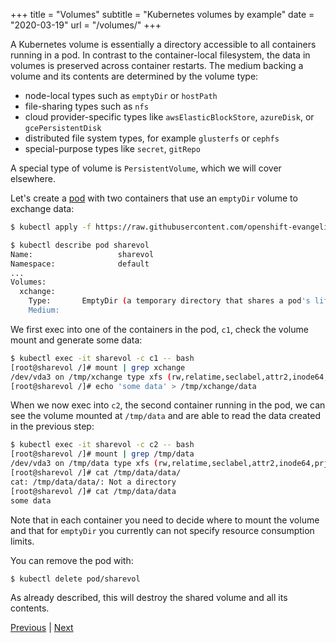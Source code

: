 +++
title = "Volumes"
subtitle = "Kubernetes volumes by example"
date = "2020-03-19"
url = "/volumes/"
+++

A Kubernetes volume is essentially a directory accessible to all containers
running in a pod. In contrast to the container-local filesystem, the data in volumes is preserved across container restarts. The medium backing a volume and its contents are determined by the volume type:

- node-local types such as `emptyDir` or `hostPath`
- file-sharing types such as `nfs`
- cloud provider-specific types like `awsElasticBlockStore`, `azureDisk`, or `gcePersistentDisk`
- distributed file system types, for example `glusterfs` or `cephfs`
- special-purpose types like `secret`, `gitRepo`

A special type of volume is `PersistentVolume`, which we will cover elsewhere.

Let's create a [pod](https://github.com/openshift-evangelists/kbe/blob/main/specs/volumes/pod.yaml)
with two containers that use an `emptyDir` volume to exchange data:

```bash
$ kubectl apply -f https://raw.githubusercontent.com/openshift-evangelists/kbe/main/specs/volumes/pod.yaml

$ kubectl describe pod sharevol
Name:                   sharevol
Namespace:              default
...
Volumes:
  xchange:
    Type:       EmptyDir (a temporary directory that shares a pod's lifetime)
    Medium:
```

We first exec into one of the containers in the pod, `c1`, check the volume mount
and generate some data:

```bash
$ kubectl exec -it sharevol -c c1 -- bash
[root@sharevol /]# mount | grep xchange
/dev/vda3 on /tmp/xchange type xfs (rw,relatime,seclabel,attr2,inode64,rjquota)
[root@sharevol /]# echo 'some data' > /tmp/xchange/data
```

When we now exec into `c2`, the second container running in the pod, we can see
the volume mounted at `/tmp/data` and are able to read the data created in the
previous step:

```bash
$ kubectl exec -it sharevol -c c2 -- bash
[root@sharevol /]# mount | grep /tmp/data
/dev/vda3 on /tmp/data type xfs (rw,relatime,seclabel,attr2,inode64,prjquota)
[root@sharevol /]# cat /tmp/data/data/
cat: /tmp/data/data/: Not a directory
[root@sharevol /]# cat /tmp/data/data
some data
```

Note that in each container you need to decide where to mount the volume and
that for `emptyDir` you currently can not specify resource consumption limits.

You can remove the pod with:

```bash
$ kubectl delete pod/sharevol
```

As already described, this will destroy the shared volume and all its contents.

[Previous](/ns) | [Next](/pv)
